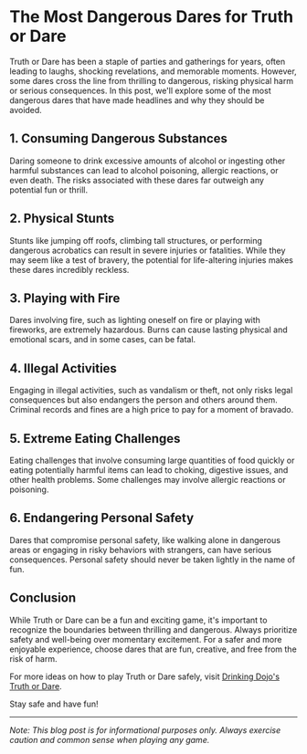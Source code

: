 # The Most Dangerous Dares for Truth or Dare

Truth or Dare has been a staple of parties and gatherings for years, often leading to laughs, shocking revelations, and memorable moments. However, some dares cross the line from thrilling to dangerous, risking physical harm or serious consequences. In this post, we'll explore some of the most dangerous dares that have made headlines and why they should be avoided.

## 1. **Consuming Dangerous Substances**

Daring someone to drink excessive amounts of alcohol or ingesting other harmful substances can lead to alcohol poisoning, allergic reactions, or even death. The risks associated with these dares far outweigh any potential fun or thrill.

## 2. **Physical Stunts**

Stunts like jumping off roofs, climbing tall structures, or performing dangerous acrobatics can result in severe injuries or fatalities. While they may seem like a test of bravery, the potential for life-altering injuries makes these dares incredibly reckless.

## 3. **Playing with Fire**

Dares involving fire, such as lighting oneself on fire or playing with fireworks, are extremely hazardous. Burns can cause lasting physical and emotional scars, and in some cases, can be fatal.

## 4. **Illegal Activities**

Engaging in illegal activities, such as vandalism or theft, not only risks legal consequences but also endangers the person and others around them. Criminal records and fines are a high price to pay for a moment of bravado.

## 5. **Extreme Eating Challenges**

Eating challenges that involve consuming large quantities of food quickly or eating potentially harmful items can lead to choking, digestive issues, and other health problems. Some challenges may involve allergic reactions or poisoning.

## 6. **Endangering Personal Safety**

Dares that compromise personal safety, like walking alone in dangerous areas or engaging in risky behaviors with strangers, can have serious consequences. Personal safety should never be taken lightly in the name of fun.

## Conclusion

While Truth or Dare can be a fun and exciting game, it's important to recognize the boundaries between thrilling and dangerous. Always prioritize safety and well-being over momentary excitement. For a safer and more enjoyable experience, choose dares that are fun, creative, and free from the risk of harm.

For more ideas on how to play Truth or Dare safely, visit [Drinking Dojo's Truth or Dare](https://drinkingdojo.com/games/truth-or-dare).

Stay safe and have fun!

---
*Note: This blog post is for informational purposes only. Always exercise caution and common sense when playing any game.*
